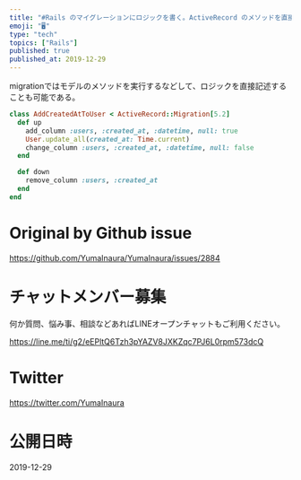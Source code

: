 ```yaml
---
title: "#Rails のマイグレーションにロジックを書く。ActiveRecord のメソッドを直接実行する。"
emoji: "🖥"
type: "tech"
topics: ["Rails"]
published: true
published_at: 2019-12-29
---
```


migrationではモデルのメソッドを実行するなどして、ロジックを直接記述することも可能である。

```rb
class AddCreatedAtToUser < ActiveRecord::Migration[5.2]
  def up
    add_column :users, :created_at, :datetime, null: true
    User.update_all(created_at: Time.current)
    change_column :users, :created_at, :datetime, null: false
  end

  def down
    remove_column :users, :created_at
  end
end

```

# Original by Github issue

https://github.com/YumaInaura/YumaInaura/issues/2884








<!-- Update From Qiita API -->

# チャットメンバー募集


何か質問、悩み事、相談などあればLINEオープンチャットもご利用ください。

https://line.me/ti/g2/eEPltQ6Tzh3pYAZV8JXKZqc7PJ6L0rpm573dcQ





# Twitter


https://twitter.com/YumaInaura


<!-- Update From Qiita API -->



# 公開日時

2019-12-29
